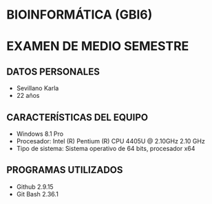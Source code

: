 # BIOINFORMÁTICA (GBI6)

# EXAMEN DE MEDIO SEMESTRE
## DATOS PERSONALES
* Sevillano Karla
* 22 años

## CARACTERÍSTICAS DEL EQUIPO
* Windows 8.1 Pro 
*  Procesador: Intel (R) Pentium (R) CPU 4405U @ 2.10GHz 2.10 GHz
*  Tipo de sistema: Sistema operativo de 64 bits, procesador x64

## PROGRAMAS UTILIZADOS 
* Github 2.9.15
* Git Bash 2.36.1
